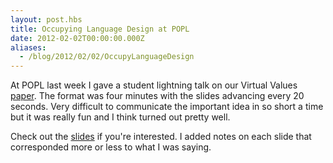 ```yaml
---
layout: post.hbs
title: Occupying Language Design at POPL
date: 2012-02-02T00:00:00.000Z
aliases:
  - /blog/2012/02/02/OccupyLanguageDesign
---
```


At POPL last week I gave a student lightning talk on 
our Virtual Values [paper](/papers/virtual-values-for-language-extension).
The format was four minutes with the slides advancing every 20 seconds. Very
difficult to communicate the important idea in so short a time but it was
really fun and I think turned out pretty well.

Check out the [slides](/talks/virtual_values_lightning.pdf) if you're interested. I added notes on
each slide that corresponded more or less to what I was saying.

